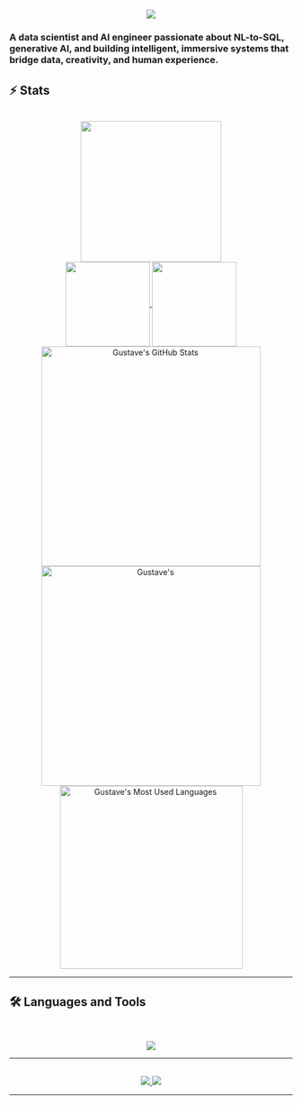 
<h1 align="center">
    <img src="https://readme-typing-svg.herokuapp.com/?font=Inter&size=48&center=true&vCenter=true&width=500&height=70&color=4493F8&duration=4000&lines=Hi+There!+👋;+I'm+Gustave!;" />
</h1>



### A data scientist and AI engineer passionate about NL-to-SQL, generative AI, and building intelligent, immersive systems that bridge data, creativity, and human experience.

## ⚡️ Stats

<br>
<div align="center">
  <a>
    <img height=250  width=250 align="center" src="images/cyborg_nobg.gif" />
  </a>
  <br>
  <a href="https://github.com/gvern/github-readme-stats">
    <img height=150 align="center" src="https://github-readme-stats.vercel.app/api?username=gvern&show_icons=true&theme=chartreuse-dark&rank_icon=github" />
  </a>
  <a href="https://github.com/n-pizzetta/convoychat">
    <img height=150 align="center" src="https://github-readme-stats.vercel.app/api/top-langs?username=n-pizzetta&layout=compact&langs_count=8&card_width=200&hide_progress=true&theme=chartreuse-dark" />
  </a>
</div>
<div align=center>
  <img width=390 src="https://github-readme-stats.vercel.app/api?username=gvern&theme=transparent&count_private=true&show_icons=true&rank_icon=github&locale=en" alt="Gustave's GitHub Stats" />
  <img width=390 src="https://github-readme-streak-stats.herokuapp.com/?user=gvern&theme=transparent&count_private=true&border_radius=10&locale=en" alt="Gustave's" />
  <img width=325 src="https://github-readme-stats.vercel.app/api/top-langs?username=gvern&theme=transparent&layout=donut&hide=css&langs_count=8&border_radius=10&show_icons=true&locale=en" alt="Gustave's Most Used Languages" />
</div>

<hr>

## 🛠️ Languages and Tools

<br>

<p align="center">
  <img src="https://skillicons.dev/icons?i=py,r,js,ts,sql,fastapi,flask,django,nodejs,express,react,nextjs,vue,angular,tailwind,threejs,svelte,streamlit,docker,kubernetes,git,github,gitlab,terraform,gcp,aws,azure,postgres,mysql,sqlite,latex,markdown,vscode,pycharm,notion,obsidian,figma,postman,ubuntu,linux" />
</p>

<hr>

<br>

<div align="center">
  <a href="vernaygustave@gmail.com">
    <img src="https://img.shields.io/badge/Gmail-333333?style=for-the-badge&logo=gmail&logoColor=red" />
  </a>
  <a href="https://linkedin.com/in/gustave-vernay" target="_blank">
    <img src="https://img.shields.io/badge/LinkedIn-0077B5?style=for-the-badge&logo=linkedin&logoColor=white" target="_blank" />
  </a>
</div>


<hr>
